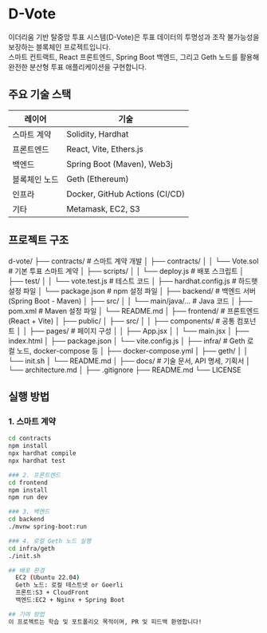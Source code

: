 # D-Vote

이더리움 기반 탈중앙 투표 시스템(D-Vote)은 투표 데이터의 투명성과 조작 불가능성을 보장하는 블록체인 프로젝트입니다.  
스마트 컨트랙트, React 프론트엔드, Spring Boot 백엔드, 그리고 Geth 노드를 활용해 완전한 분산형 투표 애플리케이션을 구현합니다.

## 주요 기술 스택

| 레이어 | 기술 |
|--------|------|
| 스마트 계약 | Solidity, Hardhat |
| 프론트엔드 | React, Vite, Ethers.js |
| 백엔드 | Spring Boot (Maven), Web3j |
| 블록체인 노드 | Geth (Ethereum) |
| 인프라 | Docker, GitHub Actions (CI/CD) |
| 기타 | Metamask, EC2, S3 |

## 프로젝트 구조
d-vote/
├── contracts/             # 스마트 계약 개발
│   ├── contracts/
│   │   └── Vote.sol       # 기본 투표 스마트 계약
│   ├── scripts/
│   │   └── deploy.js      # 배포 스크립트
│   ├── test/
│   │   └── vote.test.js   # 테스트 코드
│   ├── hardhat.config.js  # 하드햇 설정 파일
│   └── package.json       # npm 설정 파일
│
├── backend/               # 백엔드 서버 (Spring Boot - Maven)
│   ├── src/
│   │   └── main/java/...  # Java 코드
│   ├── pom.xml            # Maven 설정 파일
│   └── README.md
│
├── frontend/              # 프론트엔드 (React + Vite)
│   ├── public/
│   ├── src/
│   │   ├── components/    # 공통 컴포넌트
│   │   ├── pages/         # 페이지 구성
│   │   ├── App.jsx
│   │   └── main.jsx
│   ├── index.html
│   ├── package.json
│   └── vite.config.js
│
├── infra/                 # Geth 로컬 노드, docker-compose 등
│   ├── docker-compose.yml
│   ├── geth/
│   │   └── init.sh
│   └── README.md
│
├── docs/                  # 기술 문서, API 명세, 기획서
│   └── architecture.md
│
├── .gitignore
├── README.md
└── LICENSE

## 실행 방법

### 1. 스마트 계약
```bash
cd contracts
npm install
npx hardhat compile
npx hardhat test

### 2. 프론트엔드
cd frontend
npm install
npm run dev

### 3. 백엔드
cd backend
./mvnw spring-boot:run

### 4. 로컬 Geth 노드 실행
cd infra/geth
./init.sh

## 배포 환경
  EC2 (Ubuntu 22.04)
  Geth 노드: 로컬 테스트넷 or Goerli
  프론트:S3 + CloudFront
  백엔드:EC2 + Nginx + Spring Boot

## 기여 방법
이 프로젝트는 학습 및 포트폴리오 목적이며, PR 및 피드백 환영합니다!
